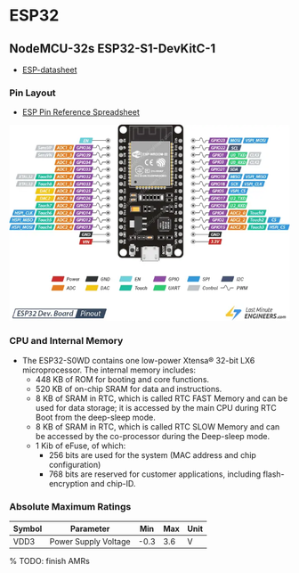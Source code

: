 # ESP32
## NodeMCU-32s ESP32-S1-DevKitC-1
- [ESP-datasheet](../_static/files/hardware/esp/esp32-solo-1_datasheet_en.pdf)

### Pin Layout
- [ESP Pin Reference Spreadsheet](https://docs.google.com/spreadsheets/d/17pdff4T_3GTAkoctwm2IMg07Znoo-iJkyDGN5CqXq3w/edit#gid=0)

![ESP-pinout](../_static/images/hardware/esp/esp32_Pinout.png)


### CPU and Internal Memory
- The ESP32-S0WD contains one low-power Xtensa® 32-bit LX6 microprocessor. The internal memory includes:
  - 448 KB of ROM for booting and core functions.
  - 520 KB of on-chip SRAM for data and instructions.
  - 8 KB of SRAM in RTC, which is called RTC FAST Memory and can be used for data storage; it is accessed by the main CPU during RTC Boot from the deep-sleep mode.
  - 8 KB of SRAM in RTC, which is called RTC SLOW Memory and can be accessed by the co-processor during the Deep-sleep mode.
  - 1 Kib of eFuse, of which:
    - 256 bits are used for the system (MAC address and chip configuration) 
    - 768 bits are reserved for customer applications, including flash-encryption and chip-ID.

### Absolute Maximum Ratings 
| Symbol | Parameter            | Min  | Max | Unit |
| ------ | -------------------- | ---- | --- | ---- |
| VDD3   | Power Supply Voltage | -0.3 | 3.6 | V    |

% TODO: finish AMRs
